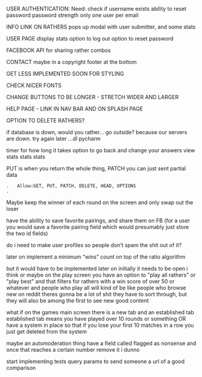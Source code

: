 USER AUTHENTICATION:
Need:
check if username exists
ability to reset password
password strength
only one user per email


INFO LINK ON RATHERS
pops up modal with user submitter, and some stats

USER PAGE
display stats
option to log out
option to reset password

FACEBOOK API
for sharing rather combos

CONTACT
maybe in a copyright footer at the bottom

GET LESS IMPLEMENTED SOON FOR STYLING

CHECK NICER FONTS

CHANGE BUTTONS TO BE LONGER - STRETCH WIDER AND LARGER

HELP PAGE - LINK IN NAV BAR AND ON SPLASH PAGE

OPTION TO DELETE RATHERS?

if database is down, would you rather... go outside? because our servers are down. try again later
...dl pycharm


timer for how long it takes
option to go back and change your answers
view stats stats stats

PUT is when you return the whole thing, PATCH you can just sent partial data

	.	Allow:GET, PUT, PATCH, DELETE, HEAD, OPTIONS
	.	

Maybe keep the winner of each round on the screen and only swap out the loser

have the ability to save favorite pairings, and share them on FB
(for a user you would save a favorite pairing field which would presumably just store the two id fields)

do i need to make user profiles so people don’t spam the shit out of it?

later on implement a minimum “wins” count on top of the ratio algorithm 

but it would have to be implemented later on
initially it needs to be open i think
or maybe on the play screen
you have an option to "play all rathers"
or "play best"
and that filters for rathers with a win score of over 50 or whatever
and people who play all will kind of be like people who browse new on reddit
theres gonna be a lot of shit they have to sort through, but they will also be among the first to see new good content

what if
on the games main screen
there is a new tab
and an established tab
established tab means you have played over 10 rounds or something
OR
have a system in place so that if you lose your first 10 matches in a row you just get deleted from the system

maybe an automoderation thing
have a field called flagged as nonsense
and once that reaches a certain number
remove it
i dunno

start implementing tests
query params to send someone a url of a good comparison

